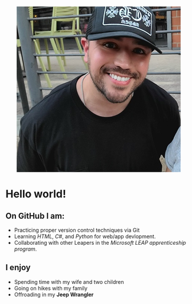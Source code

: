 <!--
**STEJOHN/STEJOHN** is a ✨ _special_ ✨ repository because its `README.md` (this file) appears on your GitHub profile.-->

<p align="center">
  <img src="./img/myphoto.jpg" alt="my profile photo"/>
</p> <!-- Did not use markdown for photo due to using HTML to center img -->


# **Hello world!**
## On GitHub I am:
* Practicing proper version control techniques via Git
* Learning *HTML*, *C#*, and *Python* for web/app devlopment. 
* Collaborating with other Leapers in the *Microsoft LEAP apprenticeship program*.

## I enjoy
* Spending time with my wife and two children
* Going on hikes with my family 
* Offroading in my **Jeep Wrangler**




